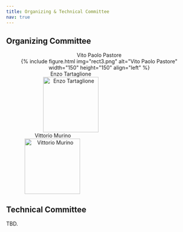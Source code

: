 ```yaml
---
title: Organizing & Technical Committee
nav: true
---
```


## Organizing Committee

<p align="middle"> 
    <div style="display: inline-block; text-align: center;">
        <a href="https://scholar.google.com/citations?user=-boYCXcAAAAJ&hl=it" style="text-decoration:none;">Vito Paolo Pastore</a>
        <br>
        {% include figure.html img="rect3.png" alt="Vito Paolo Pastore" width="150" height="150" align="left" %}
    </div>
    <div style="display: inline-block; text-align: center; padding-left: 50px;">
        <a href="https://enzotarta.github.io/" style="text-decoration:none;">Enzo Tartaglione</a>
        <br>
        <img src="https://enzotarta.github.io/assets/img/foto_recentequadrata.png" alt="Enzo Tartaglione" width="150" height="150" align="left" hspace="50"/>
    </div>
    <div style="display: inline-block; text-align: center; padding-left: 50px;">
        <a href="https://www.vittoriomurino.com/" style="text-decoration:none;">Vittorio Murino</a>
        <br>
        <img src="https://www.vittoriomurino.com/wp-content/uploads/2023/07/cropped-Vitto2b-300dpi_edited.webp" alt="Vittorio Murino" width="150" height="150" align="left">
    </div>
</p>

## Technical Committee

TBD.
